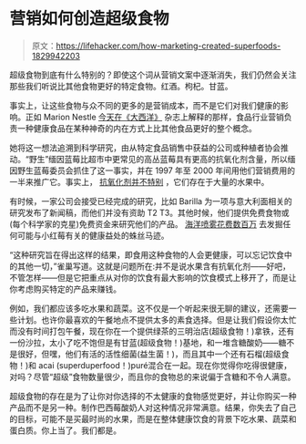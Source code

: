 # 营销如何创造超级食物

> 原文：<https://lifehacker.com/how-marketing-created-superfoods-1829942203>

超级食物到底有什么特别的？即使这个词从营销文案中逐渐消失，我们仍然会关注那些我们听说比其他食物更好的特定食物。红酒。枸杞。甘蓝。



事实上，让这些食物与众不同的更多的是营销成本，而不是它们对我们健康的影响。正如 Marion Nestle [今天在《大西洋》](https://www.theatlantic.com/health/archive/2018/10/superfoods-marketing-ploy/573583/) 杂志上解释的那样，食品行业营销负责一种健康食品在某种神奇的内在方式上比其他食品更好的整个概念。

她将这一想法追溯到科学研究，由从特定食品销售中获益的公司或种植者协会推动。“野生”缅因蓝莓比超市中更常见的高丛蓝莓具有更高的抗氧化剂含量，所以缅因野生蓝莓委员会抓住了这一事实，并在 1997 年至 2000 年间用他们营销费用的一半来推广它。事实上， [抗氧化剂并不特别](https://lifehacker.com/put-down-the-acai-juice-antioxidants-are-not-a-miracle-1722457178) ，它们存在于大量的水果中。

有时候，一家公司会接受已经完成的研究，比如 Barilla 为一项与意大利面相关的研究发布了新闻稿，而他们并没有资助 T2 T3。其他时候，他们提供免费食物或(每个科学家的克星)免费资金来研究他们的产品。 [海洋喷雾花费数百万](https://www.healthline.com/health-news/ocean-spray-funding-research-on-cranberries) 去发掘任何可能与小红莓有关的健康益处的蛛丝马迹。

“这种研究旨在得出这样的结果，即食用这种食物的人会更健康，可以忘记饮食中的其他一切，”雀巢写道。这就是问题所在:并不是说水果含有抗氧化剂——好吧，不管怎样——但是它把重点从对你的饮食有最大影响的饮食模式上移开了，而是让你考虑购买特定的产品来赚钱。

例如，我们都应该多吃水果和蔬菜。这不仅是一个听起来很无聊的建议，还需要一些计划。也许你最喜欢的午餐地点不提供太多的素食选择。但是让我们假设你太忙而没有时间打包午餐，现在你在一个提供绿茶的三明治店(超级食物！)拿铁，还有一份沙拉，太小了吃不饱但是有甘蓝(超级食物！)基地，和一堆含糖酸奶——糖不是很好，但嘿，他们有活的活性细菌(益生菌！)，而且其中一个还有石榴(超级食物！)和 acai (superduperfood！)puré混合在一起。现在你觉得你吃得很健康，对吗？尽管“超级”食物数量很少，而且你的食物总的来说偏于含糖和不令人满意。

超级食物的存在是为了让你对你选择的不太健康的食物感觉更好，并让你购买一种产品而不是另一种。制作巴西莓酸奶人对这种情况非常满意。结果，你失去了自己的目标，可能不是买最时尚的水果，而是在整体健康饮食的背景下吃水果、蔬菜和蛋白质。你上当了。我们都是。